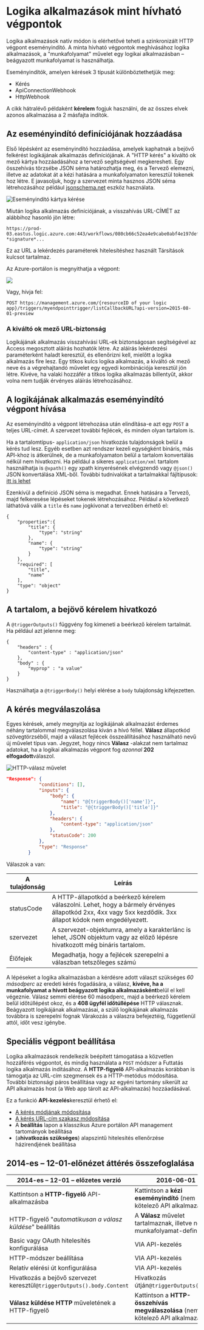 <properties
   pageTitle="Logika alkalmazások mint hívható végpontok"
   description="Hogyan létrehozása és konfigurálása az eseményindító végpontok és Azure App szolgáltatásban összefüggés-alkalmazásban"
   services="logic-apps"
   documentationCenter=".net,nodejs,java"
   authors="jeffhollan"
   manager="erikre"
   editor=""/>

<tags
   ms.service="logic-apps"
   ms.devlang="multiple"
   ms.topic="article"
   ms.tgt_pltfrm="na"
   ms.workload="integration"
   ms.date="10/18/2016"
   ms.author="jehollan"/>


# <a name="logic-apps-as-callable-endpoints"></a>Logika alkalmazások mint hívható végpontok

Logika alkalmazások natív módon is elérhetővé teheti a szinkronizált HTTP végpont eseményindító.  A minta hívható végpontok meghívásához logika alkalmazások, a "munkafolyamat" művelet egy logikai alkalmazásban – beágyazott munkafolyamat is használhatja.

Eseményindítók, amelyen kérések 3 típusát különböztethetjük meg:

* Kérés
* ApiConnectionWebhook
* HttpWebhook

A cikk hátralévő példaként **kérelem** fogjuk használni, de az összes elvek azonos alkalmazása a 2 másfajta indítók.

## <a name="adding-a-trigger-to-your-definition"></a>Az eseményindító definíciójának hozzáadása
Első lépésként az eseményindító hozzáadása, amelyek kaphatnak a bejövő felkérést logikájának alkalmazás definíciójának.  A "HTTP kérés" a kiváltó ok mező kártya hozzáadásához a tervező segítségével megkeresheti. Egy összehívás törzsébe JSON séma határozhatja meg, és a Tervező elemezni, illetve az adatokat át a kézi hatására a munkafolyamaton keresztül tokenek hoz létre.  E javasoljuk, hogy a szervezet minta hasznos JSON séma létrehozásához például [jsonschema.net](http://jsonschema.net) eszköz használata.

![Eseményindító kártya kérése][2]

Miután logika alkalmazás definíciójának, a visszahívás URL-CÍMÉT az alábbihoz hasonló jön létre:
 
``` text
https://prod-03.eastus.logic.azure.com:443/workflows/080cb66c52ea4e9cabe0abf4e197deff/triggers/myendpointtrigger?*signature*...
```

Ez az URL a lekérdezés paraméterek hitelesítéshez használt Társítások kulcsot tartalmaz.

Az Azure-portálon is megnyithatja a végpont:

![][1]

Vagy, hívja fel:

``` text
POST https://management.azure.com/{resourceID of your logic app}/triggers/myendpointtrigger/listCallbackURL?api-version=2015-08-01-preview
```

### <a name="security-for-the-trigger-url"></a>A kiváltó ok mező URL-biztonság

Logikájának alkalmazás visszahívási URL-ek biztonságosan segítségével az Access megosztott aláírás hozhatók létre.  Az aláírás lekérdezési paraméterként haladt keresztül, és ellenőrizni kell, mielőtt a logika alkalmazás fire lesz.  Egy titkos kulcs logika alkalmazás, a kiváltó ok mező neve és a végrehajtandó művelet egy egyedi kombinációja keresztül jön létre.  Kivéve, ha valaki hozzáfér a titkos logika alkalmazás billentyűt, akkor volna nem tudják érvényes aláírás létrehozásához.

## <a name="calling-the-logic-app-triggers-endpoint"></a>A logikájának alkalmazás eseményindító végpont hívása

Az eseményindító a végpont létrehozása után elindítása-e azt egy `POST` a teljes URL-címét. A szervezet további fejlécek, és minden olyan tartalom is.

Ha a tartalomtípus- `application/json` hivatkozás tulajdonságok belül a kérés tud lesz. Egyéb esetben azt rendszer kezeli egységként bináris, más API-khoz is átkerülnek, de a munkafolyamaton belül a tartalom konvertálás nélkül nem hivatkozni.  Ha például a sikeres `application/xml` tartalom használhatja is `@xpath()` egy xpath kinyerésének elvégzendő vagy `@json()` JSON konvertálása XML-ből.  További tudnivalókat a tartalmakkal fájltípusok: [itt is lehet](app-service-logic-content-type.md)

Ezenkívül a definíció JSON séma is megadhat. Ennek hatására a Tervező, majd felkeresése lépéseket tokenek létrehozásához.  Például a következő láthatóvá válik a `title` és `name` jogkivonat a tervezőben érhető el:

```
{
    "properties":{
        "title": {
            "type": "string"
        },
        "name": {
            "type": "string"
        }
    },
    "required": [
        "title",
        "name"
    ],
    "type": "object"
}
```

## <a name="referencing-the-content-of-the-incoming-request"></a>A tartalom, a bejövő kérelem hivatkozó

A `@triggerOutputs()` függvény fog kimeneti a beérkező kérelem tartalmát. Ha például azt jelenne meg:

```
{
    "headers" : {
        "content-type" : "application/json"
    },
    "body" : {
        "myprop" : "a value"
    }
}
```

Használhatja a `@triggerBody()` helyi elérése a `body` tulajdonság kifejezetten. 

## <a name="responding-to-the-request"></a>A kérés megválaszolása

Egyes kérések, amely megnyitja az logikájának alkalmazást érdemes néhány tartalommal megválaszolása kíván a hívó féllel. **Válasz** állapotkód szövegtörzséből, majd a választ fejlécek összeállításához használható nevű új művelet típus van. Jegyzet, hogy nincs **Válasz** -alakzat nem tartalmaz adatokat, ha a logikai alkalmazás végpont fog *azonnal* **202 elfogadott**válaszol.

![HTTP-válasz művelet][3]

``` json
"Response": {
            "conditions": [],
            "inputs": {
                "body": {
                    "name": "@{triggerBody()['name']}",
                    "title": "@{triggerBody()['title']}"
                },
                "headers": {
                    "content-type": "application/json"
                },
                "statusCode": 200
            },
            "type": "Response"
        }
```

Válaszok a van:

| A tulajdonság | Leírás |
| -------- | ----------- |
| statusCode | A HTTP-állapotkód a beérkező kérelem válaszolni. Lehet, hogy a bármely érvényes állapotkód 2xx, 4xx vagy 5xx kezdődik. 3xx állapot kódok nem engedélyezett. | 
| szervezet | A szervezet-objektumra, amely a karakterlánc is lehet, JSON objektum vagy az előző lépésre hivatkozott még bináris tartalom. | 
| Élőfejek | Megadhatja, hogy a fejlécek szerepelni a válaszban tetszőleges számú | 

A lépéseket a logika alkalmazásban a kérdésre adott választ szükséges *60 másodperc* az eredeti kérés fogadására, a válasz, **kivéve, ha a munkafolyamat a hívott beágyazott logika alkalmazásként**belül el kell végeznie. Válasz semmi elérése 60 másodperc, majd a beérkező kérelem belül időtúllépést okoz, és a **408 ügyfél időtúllépése** HTTP válasznak.  Beágyazott logikájának alkalmazásai, a szülő logikájának alkalmazás továbbra is szerepelni fognak Várakozás a válaszra befejeztéig, függetlenül attól, időt vesz igénybe.

## <a name="advanced-endpoint-configuration"></a>Speciális végpont beállítása

Logika alkalmazások rendelkezik beépített támogatása a közvetlen hozzáférés végpontot, és mindig használata a `POST` módszer a Futtatás logika alkalmazás indításához. A **HTTP-figyelő** API-alkalmazás korábban is támogatja az URL-cím szegmensek és a HTTP-metódus módosítása. További biztonsági páros beállítása vagy az egyéni tartomány sikerült az API alkalmazás host (a Web app tárolt az API-alkalmazás) hozzáadásával. 

Ez a funkció **API-kezelés**keresztül érhető el:
* [A kérés módjának módosítása](https://msdn.microsoft.com/library/azure/dn894085.aspx#SetRequestMethod)
* [A kérés URL-cím szakasz módosítása](https://msdn.microsoft.com/library/azure/7406a8ce-5f9c-4fae-9b0f-e574befb2ee9#RewriteURL)
* A **beállítás** lapon a klasszikus Azure portálon API management tartományok beállítása
* (a**hivatkozás szükséges**) alapszintű hitelesítés ellenőrzése házirendjének beállítása

## <a name="summary-of-migration-from-2014-12-01-preview"></a>2014-es – 12-01-előnézet áttérés összefoglalása

|  2014-es – 12-01 – előzetes verzió | 2016-06-01 |
|---------------------|--------------------|
| Kattintson a **HTTP-figyelő** API-alkalmazásba | Kattintson a **kézi eseményindító** (nem kötelező API alkalmazás) |
| HTTP-figyelő "*automatikusan a válasz küldése*" beállítás | A **Válasz** művelet tartalmaznak, illetve nem a munkafolyamat-definíciót. |
| Basic vagy OAuth hitelesítés konfigurálása | VIA API-kezelés |
| HTTP-módszer beállítása | VIA API-kezelés |
| Relatív elérési út konfigurálása | VIA API-kezelés |
| Hivatkozás a bejövő szervezet keresztül`@triggerOutputs().body.Content` | Hivatkozás útján`@triggerOutputs().body` |
| **Válasz küldése HTTP** műveletének a HTTP-figyelő | Kattintson a **HTTP-összehívás megválaszolása** (nem kötelező API alkalmazás)


[1]: ./media/app-service-logic-http-endpoint/manualtriggerurl.png
[2]: ./media/app-service-logic-http-endpoint/manualtrigger.png
[3]: ./media/app-service-logic-http-endpoint/response.png
